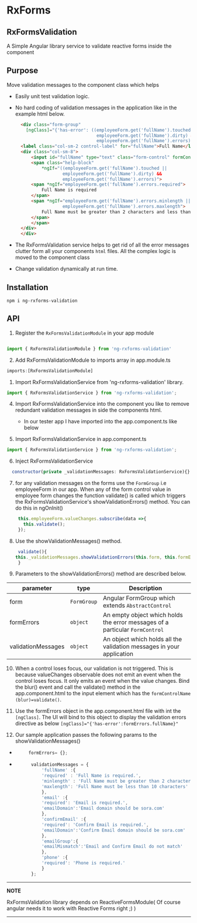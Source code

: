 # RxForms

## RxFormsValidation

A Simple Angular library service to validate reactive forms inside the component

## Purpose

Move validation messages to the component class which helps 

- Easily unit test validation logic.
- No hard coding of validation messages in the application like in the example html below.

  ```html
    <div class="form-group"
      [ngClass]="{'has-error': ((employeeForm.get('fullName').touched ||
                                 employeeForm.get('fullName').dirty) &&
                                 employeeForm.get('fullName').errors)}">
    <label class="col-sm-2 control-label" for="fullName">Full Name</label>
    <div class="col-sm-8">
        <input id="fullName" type="text" class="form-control" formControlName="fullName">
        <span class="help-block"
            *ngIf="((employeeForm.get('fullName').touched ||
                    employeeForm.get('fullName').dirty) &&
                    employeeForm.get('fullName').errors)">
        <span *ngIf="employeeForm.get('fullName').errors.required">
            Full Name is required
        </span>
        <span *ngIf="employeeForm.get('fullName').errors.minlength ||
                    employeeForm.get('fullName').errors.maxlength">
            Full Name must be greater than 2 characters and less than 10 characters
        </span>
        </span>
    </div>
    </div>
    ```

- The RxFormsValidation service helps to get rid of all the error messages clutter form all your components `html` files. All the complex logic is moved to the component class
- Change validation dynamically at run time.

## Installation

```npm
npm i ng-rxforms-validation
```

## API

1. Register the `RxFormsValidationModule` in your app module

```javascript

import { RxFormsValidationModule } from 'ng-rxforms-validation'

```

2. Add RxFormsValidationModule to imports array in app.module.ts

```javascript
imports:[RxFormsValidationModule]
```

1. Import RxFormsValidationService from 'ng-rxforms-validation'  library.

```javascript
import { RxFormsValidationService } from 'ng-rxforms-validation';
```

4. Import RxFormsValidationService into the component you like to remove redundant validation messages in side the components html.

   - In our tester app I have imported into the app.component.ts like below
  
  
5. Import RxFormsValidationService in app.component.ts
  
  ```javascript
  import { RxFormsValidationService } from 'ng-rxforms-validation';
  ```

6. Inject RxFormsValidationService  
  
  ```javascript
    constructor(private _validationMessages: RxFormsValidationService){}
  ```

7. for any validation messages on the forms use the `FormGroup` i.e employeeForm in our app. When any of the form control value in employee form changes the function validate() is called which triggers the RxFormsValidationService's showValidationErrors() method. You can do this in ngOnInit()
   
   ```javascript
    this.employeeForm.valueChanges.subscribe(data =>{
      this.validate();
    });
   ```

8. Use the showValidationMessages() method.
 
    ```javascript
     validate(){
    this._validationMessages.showValidationErrors(this.form, this.formErrors,this.validationMessages)
     }
    ```

9.  Parameters to the showValidationErrors() method are described below.
  
| parameter | type | Description |
| --- | --- |--- |
| form | `FormGroup` | Angular FormGroup which extends `AbstractControl` 
| formErrors | `object` | An empty object which holds the error messages of a particular `FormControl` |
| validationMessages | `object` | An object which holds all the validation messages in your application |

10. When a control loses focus, our validation is not triggered. This is because valueChanges observable does not emit an event when the control loses focus. It only emits an event when the value changes. Bind the blur() event and call the validate() method in the app.component.html to the input element which has the `formControlName`
    `(blur)=validate()`.  
  
11.  Use the formErrors object in the app.component.html file with int the `[ngClass]`. The UI will bind to this object to display the validation errors directive as below
    `[ngClass]="{'has-error':formErrors.fullName}"`
  
12.  Our sample application passes the following params to the showValidationMessages()

 - ```javascript
        formErrors= {};
      ```

- ```javascript
        validationMessages = {
            'fullName' :{
            'required' : 'Full Name is required.',
            'minlength' : 'Full Name must be greater than 2 characters.',
            'maxlength': 'Full Name must be less than 10 characters'
            },
            'email' :{
            'required': 'Email is required.',
            'emailDomain':'Email domain should be sora.com'
            },
            'confirmEmail' :{
            'required': 'Confirm Email is required.',
            'emailDomain':'Confirm Email domain should be sora.com'
            },
            'emailGroup':{
            'emailMismatch':'Email and Confirm Email do not match'
            },
            'phone' :{
            'required': 'Phone is required.'
            }
        };

    ```

---
**NOTE**

RxFormsValidation library depends on ReactiveFormsModule( Of course angular needs it to work with Reactive Forms right ;) )

---
